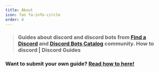 ```yaml
---
title: About
icon: fas fa-info-circle
order: 4
---
```





> ### Guides about discord and discord bots from [Find a Discord](https://findadiscord.com) and [Discord Bots Catalog](https://top-bots.xyz) community. How to discord | Discord Guides

### Want to submit your own guide? [Read how to here!](/posts/how-to-submit-guides) 

